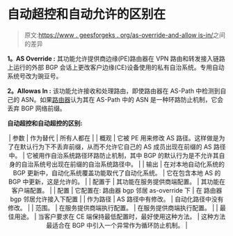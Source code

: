 # 自动超控和自动允许的区别在

> 原文:[https://www . geesforgeks . org/as-override-and-allow is-in/](https://www.geeksforgeeks.org/difference-between-as-override-and-allowas-in/)之间的差异

**1。AS Override :**
其功能允许提供商边缘(PE)路由器在 VPN 路由和转发接入链路上运行的外部 BGP 会话上更改客户边缘(CE)设备使用的私有自治系统。专用自动系统号改为豌豆号。

**2。Allowas In :**
该功能允许接收和处理路由，即使路由器在 AS-Path 中检测到自己的 ASN。如果[路由器](https://www.geeksforgeeks.org/introduction-of-a-router/)认为其在 AS-Path 中的 ASN 是一种环路防止机制，它会丢弃 BGP 网络前缀。

**自动超控和自动超控的区别:**

<center>

| 参数 | 作为替代 | 所有人都在 |
| 概观 | 它被 PE 用来修改 AS 路径。这样做是为了在默认行为下不丢弃前缀，从而不允许它自己的 AS 成员出现在前缀的 AS 路径中。 | 它被用作自治系统路径环路防止机制，其中 BGP 的默认行为是不允许其自身的自治系统号出现在前缀的自治系统路径中。 |
| 输出 | 在对本地自动化系统的 BGP 更新中，自动化系统覆盖功能取代了自动化系统。 | 它在包含本地 AS 的 BGP 中更新，这是允许的。 |
| 配置于 | 其功能在服务提供商端配置。 | 其功能在客户端配置。 |
| 配置 | 它配置在:
路由器 bgp
邻居 as-override 下 | 在
路由器 bgp
邻居允许接入下配置 |
| 作为路径 | AS 路径中有修改。 | 自动化路径中没有修改。 |
| 范围。 | 在服务提供商端执行配置。 | 在服务提供商端执行配置。 |
| 最佳用途。 | 当客户要求在 CE 端保持最低配置时，最好使用这种方法。 | 这种方法最适合在 BGP 中引入一个异常作为循环防止机制。 |

</center>